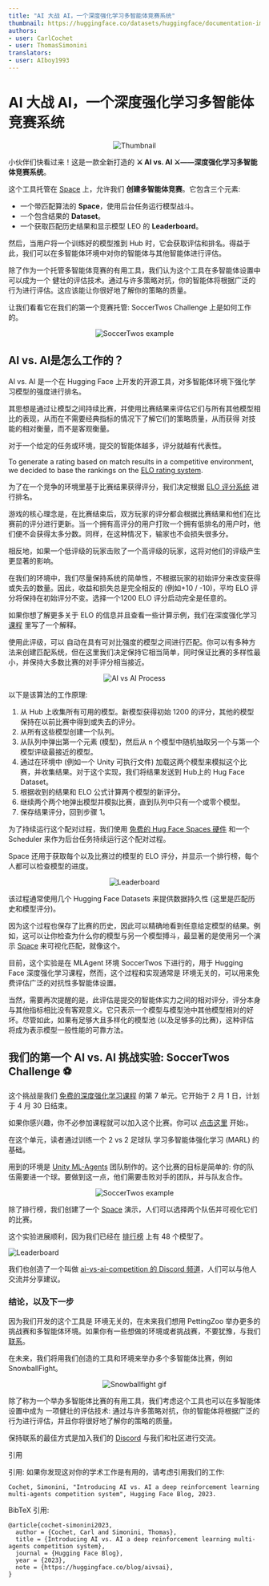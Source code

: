 ```yaml
---
title: "AI 大战 AI，一个深度强化学习多智能体竞赛系统"
thumbnail: https://huggingface.co/datasets/huggingface/documentation-images/resolve/main/blog/128_aivsai/thumbnail.png
authors:
- user: CarlCochet
- user: ThomasSimonini
translators:
- user: AIboy1993
---
```


# AI 大战 AI，一个深度强化学习多智能体竞赛系统 
<!-- {blog_metadata} -->
<!-- {authors} -->

<div align="center"> 
  <img src="https://huggingface.co/datasets/huggingface/documentation-images/resolve/main/blog/128_aivsai/thumbnail.png" alt="Thumbnail"> 
</div>

小伙伴们快看过来！这是一款全新打造的 **⚔️ AI vs. AI ⚔️——深度强化学习多智能体竞赛系统**。

这个工具托管在 [Space](https://hf.co/spaces) 上，允许我们 **创建多智能体竞赛**。它包含三个元素:

* 一个带匹配算法的 **Space**，使用后台任务运行模型战斗。
* 一个包含结果的 **Dataset**。
* 一个获取匹配历史结果和显示模型 LEO 的 **Leaderboard**。

然后，当用户将一个训练好的模型推到 Hub 时，它会获取评估和排名。得益于此，我们可以在多智能体环境中对你的智能体与其他智能体进行评估。

除了作为一个托管多智能体竞赛的有用工具，我们认为这个工具在多智能体设置中可以成为一个 健壮的评估技术。通过与许多策略对抗，你的智能体将根据广泛的行为进行评估。这应该能让你很好地了解你的策略的质量。

让我们看看它在我们的第一个竞赛托管: SoccerTwos Challenge 上是如何工作的。

<div align="center"> 
  <img src="https://huggingface.co/datasets/huggingface/documentation-images/resolve/main/blog/128_aivsai/soccertwos.gif" alt="SoccerTwos example"> 
</div>

## AI vs. AI是怎么工作的？

AI vs. AI 是一个在 Hugging Face 上开发的开源工具，对多智能体环境下强化学习模型的强度进行排名。

其思想是通过让模型之间持续比赛，并使用比赛结果来评估它们与所有其他模型相比的表现，从而在不需要经典指标的情况下了解它们的策略质量，从而获得 对技能的相对衡量，而不是客观衡量。

对于一个给定的任务或环境，提交的智能体越多，评分就越有代表性。

To generate a rating based on match results in a competitive environment, we decided to base the rankings on the [ELO rating system](https://en.wikipedia.org/wiki/Elo_rating_system).

为了在一个竞争的环境里基于比赛结果获得评分，我们决定根据 [ELO 评分系统](https://en.wikipedia.org/wiki/Elo_rating_system) 进行排名。

游戏的核心理念是，在比赛结束后，双方玩家的评分都会根据比赛结果和他们在比赛前的评分进行更新。当一个拥有高评分的用户打败一个拥有低排名的用户时，他们便不会获得太多分数。同样，在这种情况下，输家也不会损失很多分。

相反地，如果一个低评级的玩家击败了一个高评级的玩家，这将对他们的评级产生更显著的影响。

在我们的环境中，我们尽量保持系统的简单性，不根据玩家的初始评分来改变获得或失去的数量。因此，收益和损失总是完全相反的 (例如+10 / -10)，平均 ELO 评分将保持在初始评分不变。选择一个1200 ELO 评分启动完全是任意的。

如果你想了解更多关于 ELO 的信息并且查看一些计算示例，我们在深度强化学习 [课程](https://huggingface.co/deep-rl-course/unit7/self-play?fw=pt#the-elo-score-to-evaluate-our-agent) 里写了一个解释。

使用此评级，可以 自动在具有可对比强度的模型之间进行匹配。你可以有多种方法来创建匹配系统，但在这里我们决定保持它相当简单，同时保证比赛的多样性最小，并保持大多数比赛的对手评分相当接近。

<div align="center"> 
  <img src="https://huggingface.co/datasets/huggingface/documentation-images/resolve/main/blog/128_aivsai/aivsai.png" alt="AI vs AI Process"> 
</div>

以下是该算法的工作原理:

1. 从 Hub 上收集所有可用的模型。新模型获得初始 1200 的评分，其他的模型保持在以前比赛中得到或失去的评分。
1. 从所有这些模型创建一个队列。
1. 从队列中弹出第一个元素 (模型)，然后从 n 个模型中随机抽取另一个与第一个模型评级最接近的模型。
1. 通过在环境中 (例如一个 Unity 可执行文件) 加载这两个模型来模拟这个比赛，并收集结果。对于这个实现，我们将结果发送到 Hub上的 Hug Face Dataset。
1. 根据收到的结果和 ELO 公式计算两个模型的新评分。
1. 继续两个两个地弹出模型并模拟比赛，直到队列中只有一个或零个模型。
1. 保存结果评分，回到步骤 1。

为了持续运行这个配对过程，我们使用 [免费的 Hug Face Spaces 硬件](https://huggingface.co/spaces/huggingface-projects/AIvsAI-SoccerTwos) 和一个 Scheduler 来作为后台任务持续运行这个配对过程。

Space 还用于获取每个以及比赛过的模型的 ELO 评分，并显示一个排行榜，每个人都可以检查模型的进度。

<div align="center"> 
  <img src="https://huggingface.co/datasets/huggingface/documentation-images/resolve/main/blog/128_aivsai/leaderboard.png" alt="Leaderboard"> 
</div>

该过程通常使用几个 Hugging Face Datasets 来提供数据持久性 (这里是匹配历史和模型评分)。

因为这个过程也保存了比赛的历史，因此可以精确地看到任意给定模型的结果。例如，这可以让你检查为什么你的模型与另一个模型搏斗，最显著的是使用另一个演示 [Space](https://huggingface.co/spaces/unity/ML-Agents-SoccerTwos) 来可视化匹配，就像这个。

目前，这个实验是在 MLAgent 环境 SoccerTwos 下进行的，用于 Hugging Face 深度强化学习课程，然而，这个过程和实现通常是 环境无关的，可以用来免费评估广泛的对抗性多智能体设置。

当然，需要再次提醒的是，此评估是提交的智能体实力之间的相对评分，评分本身 与其他指标相比没有客观意义。它只表示一个模型与模型池中其他模型相对的好坏。尽管如此，如果有足够大且多样化的模型池 (以及足够多的比赛)，这种评估将成为表示模型一般性能的可靠方法。

## 我们的第一个 AI vs. AI 挑战实验: SoccerTwos Challenge ⚽

这个挑战是我们 [免费的深度强化学习课程](https://huggingface.co/deep-rl-course/unit0/introduction) 的第 7 单元。它开始于 2 月 1 日，计划于 4 月 30 日结束。

如果你感兴趣，你不必参加课程就可以加入这个比赛。你可以 [点击这里](https://huggingface.co/deep-rl-course/unit7/introduction) 开始:。

在这个单元，读者通过训练一个 2 vs 2 足球队 学习多智能体强化学习 (MARL) 的基础。

用到的环境是 [Unity ML-Agents](https://github.com/Unity-Technologies/ml-agents) 团队制作的。这个比赛的目标是简单的: 你的队伍需要进一个球。要做到这一点，他们需要击败对手的团队，并与队友合作。

<div align="center"> 
  <img src="https://huggingface.co/datasets/huggingface/documentation-images/resolve/main/blog/128_aivsai/soccertwos.gif" alt="SoccerTwos example"> 
</div>

除了排行榜，我们创建了一个 [Space](https://huggingface.co/spaces/unity/SoccerTwos) 演示，人们可以选择两个队伍并可视化它们的比赛。

这个实验进展顺利，因为我们已经在 [排行榜](https://hf.co/spaces/huggingface-projects/AIvsAI-SoccerTwos) 上有 48 个模型了。

![Leaderboard](https://huggingface.co/datasets/huggingface/documentation-images/resolve/main/blog/128_aivsai/leaderboard.png)

我们也创造了一个叫做 [ai-vs-ai-competition 的 Discord 频道](http://hf.co/discord/join)，人们可以与他人交流并分享建议。

### 结论，以及下一步

因为我们开发的这个工具是 环境无关的，在未来我们想用 PettingZoo 举办更多的挑战赛和多智能体环境。如果你有一些想做的环境或者挑战赛，不要犹豫，与我们 [联系](mailto:thomas.simonini@huggingface.co)。

在未来，我们将用我们创造的工具和环境来举办多个多智能体比赛，例如 SnowballFight。

<div align="center"> 
  <img src="https://huggingface.co/datasets/huggingface/documentation-images/resolve/main/blog/128_aivsai/snowballfight.gif" alt="Snowballfight gif"> 
</div>

除了称为一个举办多智能体比赛的有用工具，我们考虑这个工具也可以在多智能体设置中成为 一项健壮的评估技术: 通过与许多策略对抗，你的智能体将根据广泛的行为进行评估，并且你将很好地了解你的策略的质量。

保持联系的最佳方式是加入我们的 [Discord](http://hf.co/discord/join) 与我们和社区进行交流。

引用

引用: 如果你发现这对你的学术工作是有用的，请考虑引用我们的工作:

`Cochet, Simonini, "Introducing AI vs. AI a deep reinforcement learning multi-agents competition system", Hugging Face Blog, 2023.`

BibTeX 引用:

```
@article{cochet-simonini2023,
  author = {Cochet, Carl and Simonini, Thomas},
  title = {Introducing AI vs. AI a deep reinforcement learning multi-agents competition system},
  journal = {Hugging Face Blog},
  year = {2023},
  note = {https://huggingface.co/blog/aivsai},
}
```
